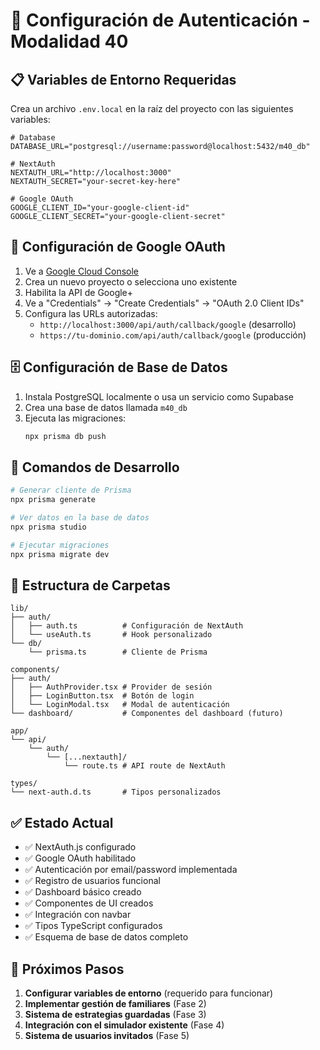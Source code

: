 # 🔐 Configuración de Autenticación - Modalidad 40

## 📋 Variables de Entorno Requeridas

Crea un archivo `.env.local` en la raíz del proyecto con las siguientes variables:

```env
# Database
DATABASE_URL="postgresql://username:password@localhost:5432/m40_db"

# NextAuth
NEXTAUTH_URL="http://localhost:3000"
NEXTAUTH_SECRET="your-secret-key-here"

# Google OAuth
GOOGLE_CLIENT_ID="your-google-client-id"
GOOGLE_CLIENT_SECRET="your-google-client-secret"
```

## 🔧 Configuración de Google OAuth

1. Ve a [Google Cloud Console](https://console.cloud.google.com/)
2. Crea un nuevo proyecto o selecciona uno existente
3. Habilita la API de Google+ 
4. Ve a "Credentials" → "Create Credentials" → "OAuth 2.0 Client IDs"
5. Configura las URLs autorizadas:
   - `http://localhost:3000/api/auth/callback/google` (desarrollo)
   - `https://tu-dominio.com/api/auth/callback/google` (producción)

## 🗄️ Configuración de Base de Datos

1. Instala PostgreSQL localmente o usa un servicio como Supabase
2. Crea una base de datos llamada `m40_db`
3. Ejecuta las migraciones:
   ```bash
   npx prisma db push
   ```

## 🚀 Comandos de Desarrollo

```bash
# Generar cliente de Prisma
npx prisma generate

# Ver datos en la base de datos
npx prisma studio

# Ejecutar migraciones
npx prisma migrate dev
```

## 📁 Estructura de Carpetas

```
lib/
├── auth/
│   ├── auth.ts          # Configuración de NextAuth
│   └── useAuth.ts       # Hook personalizado
└── db/
    └── prisma.ts        # Cliente de Prisma

components/
├── auth/
│   ├── AuthProvider.tsx # Provider de sesión
│   ├── LoginButton.tsx  # Botón de login
│   └── LoginModal.tsx   # Modal de autenticación
└── dashboard/           # Componentes del dashboard (futuro)

app/
└── api/
    └── auth/
        └── [...nextauth]/
            └── route.ts # API route de NextAuth

types/
└── next-auth.d.ts       # Tipos personalizados
```

## ✅ Estado Actual

- ✅ NextAuth.js configurado
- ✅ Google OAuth habilitado
- ✅ Autenticación por email/password implementada
- ✅ Registro de usuarios funcional
- ✅ Dashboard básico creado
- ✅ Componentes de UI creados
- ✅ Integración con navbar
- ✅ Tipos TypeScript configurados
- ✅ Esquema de base de datos completo

## 🔄 Próximos Pasos

1. **Configurar variables de entorno** (requerido para funcionar)
2. **Implementar gestión de familiares** (Fase 2)
3. **Sistema de estrategias guardadas** (Fase 3)
4. **Integración con el simulador existente** (Fase 4)
5. **Sistema de usuarios invitados** (Fase 5)
